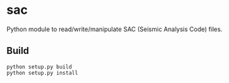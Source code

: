 sac
===

Python module to read/write/manipulate SAC (Seismic Analysis Code) files.

Build
-----

    python setup.py build
    python setup.py install

